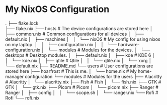 # My NixOS Configuration


.
├── flake.lock                                            
├── flake.nix
├── hosts                                                     # The device configurations are stored here
│   ├── common.nix                                            # Common configurations for all devices
│   ├── default.nix
│   ├── machines
│   │   └── nixOS                                             # My config for using nixos on my laptop. 
│   │       ├── configuration.nix
│   │       └── hardware-configuration.nix
│   └── modules                                               # Modules for the devices. 
│       └── desktops                                          # Desktop modules.
│           ├── default.nix
│           ├── kde                                           # KDE 6
│           │   └── kde.nix
│           ├── qtile                                         # Qtile
│           │   └── qtile.nix
│           └── xorg
│               └── default.nix
├── README.md
└── users                                                     # User configurations are stored here
    ├── hoarfrost                                             # This is me. 
    │   └── home.nix                                          # My home-manager configuration
    └── modules                                               # Modules for the users
        ├── Alacritty                                         # Alacritty
        │   └── alacritty.nix
        ├── Fish                                              # Fish
        │   └── fish.nix
        ├── GTK                                               # GTK
        │   └── gtk.nix
        ├── Picom                                             # Picom
        │   └── picom.nix
        ├── Ranger                                            # Ranger
        │   ├── config
        │   │   └── scope.sh
        │   └── ranger.nix
        └── Rofi                                              # Rofi
            └── rofi.nix
